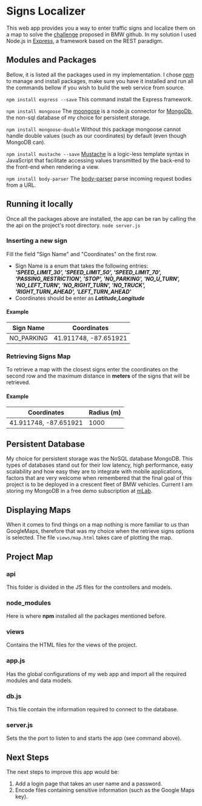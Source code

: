 # Signs Localizer
This web app provides you a way to enter traffic signs and localize them on a map to solve the [challenge](https://github.com/BMWGroupTechnologyOfficeUSA/dli-coding-challenge) proposed in BMW github. In my solution I used Node.js in [Express](https://expressjs.com/), a framework based on the REST paradigm.

## Modules and Packages
Bellow, it is listed all the packages used in my implementation. I chose [npm](https://www.npmjs.com/) to manage and install packages, make sure you have it installed and run all the commands bellow if you wish to build the web service from source.

```npm install express --save```
This command install the Express framework.

```npm install mongoose```
The [moongose](http://mongoosejs.com/) is a node.js connector for [MongoDb](https://www.mongodb.com/cloud/atlas/lp/general?jmp=search&utm_source=google&utm_campaign=Americas-US-MongoDB-to-Atlas-Brand-Alpha&utm_keyword=mongodb&utm_device=c&utm_network=g&utm_medium=cpc&utm_creative=223327451948&utm_matchtype=e&_bt=223327451948&_bk=mongodb&_bm=e&_bn=g&gclid=CjwKCAiA9MTQBRAREiwAzmytw_rP12jLhzHfplt4NGZnM3L0P9Hl7tJC1BnhUAdOPDO2PWfJho7E2xoCCsAQAvD_BwE), the non-sql database of my choice for persistent storage.

```npm install mongoose-double```
Without this package mongoose cannot handle double values (such as our coordinates) by default (even though MongoDB can).

```npm install mustache --save```
[Mustache](https://www.npmjs.com/package/mustache) is a logic-less template syntax in JavaScript that facilitate accessing values transmitted by the back-end to the front-end when rendering a view.

```npm install body-parser```
The [body-parser](https://www.npmjs.com/package/body-parser) parse incoming request bodies from a URL.

## Running it locally
Once all the packages above are installed, the app can be ran by calling the the api on the project's root directory.
```node server.js```

### Inserting a new sign
Fill the field "Sign Name" and "Coordinates" on the first row.

* Sign Name is a enum that takes the following entries: ***'SPEED_LIMIT_30', 'SPEED_LIMIT_50', 'SPEED_LIMIT_70', 'PASSING_RESTRICTION', 'STOP', 'NO_PARKING', 'NO_U_TURN', 'NO_LEFT_TURN', 'NO_RIGHT_TURN', 'NO_TRUCK', 'RIGHT_TURN_AHEAD', 'LEFT_TURN_AHEAD'***
*  Coordinates should be enter as ***Latitude,Longitude***

#### Example
| Sign Name | Coordinates |
|-----------|-------------|
| NO_PARKING|41.911748, -87.651921 |

### Retrieving Signs Map
To retrieve a map with the closest signs enter the coordinates on the second row and the maximum distance in **meters** of the signs that will be retrieved.
#### Example
| Coordinates | Radius (m)|
|-----------|-------------|
|41.911748, -87.651921 | 1000|

## Persistent Database
My choice for persistent storage was the NoSQL database MongoDB. This types of databases stand out for their low latency, high performance, easy scalability and how easy they are to integrate with mobile applications, factors that are very welcome when remembered that the final goal of this project is to be deployed in a crescent fleet of BMW vehicles. 
Current I am storing my MongoDB in a free demo subscription at [mLab](https://mlab.com/).
 
## Displaying Maps
When it comes to find things on a map nothing is more familiar to us than GoogleMaps, therefore that was my choice when the retrieve signs options is selected. The file ```views/map.html``` takes care of plotting the map.

## Project Map
### api
This folder is divided in the JS files for the controllers and models.
### node_modules
Here is where **npm** installed all the packages mentioned before.
### views
Contains the HTML files for the views of the project.
### app.js
Has the global configurations of my web app and import all the required modules and data models.
### db.js
This file contain the information required to connect to the database.
### server.js
Sets the the port to listen to and starts the app (see command above).

## Next Steps
The next steps to improve this app would be:
1. Add a login page that takes an user name and a password.
2. Encode files containing sensitive information (such as the Google Maps key). 
